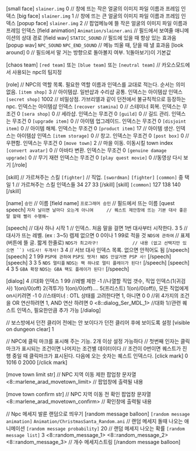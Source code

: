 ﻿[small face]  `slainer.img` 0			// 창에 뜨는 작은 얼굴의 이미지 파일 이름과 프레임 인덱스
[big face]  `slainer.img` 1			// 창에 뜨는 큰 얼굴의 이미지 파일 이름과 프레임 인덱스
[popup face]  `slainer.img` 2			// 팝업메뉴에 뜰 작은 얼굴의 이미지 파일 이름과 프레임 인덱스
[field animation]  `Animation/slainer.ani`	// 필드에서 보여줄 애니메이션의 상대 경로
[field wav]  `STATIC_SOUND`			// 필드에 있을 때 항상 있는 효과음
[popup wav]  `NPC_SOUND` `NPC_END_SOUND`	// 메뉴 띄울 때, 닫을 때 낼 효과음
[look around]  0					// 필드에서 말 거는 방향으로 돌아볼지 여부. 1(돌아보기)이 기본값

[chaos team]
`[red team]` 또는 `[blue team]` 또는 `[neutral team]` 	// 카오스모드에서 사용되는 npc의 팀지정

[role]	// NPC의 역할 목록. 필요한 역할 이름과 인덱스를 교대로 적는다. 순서는 의미 없음.
`[item shop]` 3		// 아이템샵. 일반샵과 수리샵 공통. 인덱스는 아이템샵 인덱스
`[secret shop]`	1002	// 비밀상점. 가브리엘과 같이 던전에서 불규칙적으로 등장하는 npc. 인덱스는 아이템샵 인덱스
`[recover stamina]` 0	// 스테미너 회복. 인덱스는 무조건 0
`[sera shop]` 0		// 세라샵. 인덱스는 무조건 0
`[guild]` 0		// 길드 관리. 인덱스는 무조건 0
`[upgrade item]` 0	// 아이템 업그레이드. 인덱스는 무조건 0
`[disjoint item]` 0	// 아이템 해체. 인덱스는 무조건 0
`[product item]` 17	// 아이템 생산. 인덱스는 아이템샵 인덱스
`[item storage]` 0	// 창고. 인덱스는 무조건 0
`[post box]` 0		// 우편함. 인덱스는 무조건 0
`[move town]` 2		// 마을 이동. 이동시킬 town index
`[convert avatar]` 0	// 아바타 변환. 인덱스는 무조건 0
`[genuine damage upgrade]` 0 // 무기 재련  인덱스는 무조건 0
`[play quest movie]` 0	//동영상 다시 보기
[/role]

[skill] 						// 가르쳐주는 스킬
`[fighter]`					// 직업. `[swordman]` `[fighter]` `[common]` 중 택일
1						// 가르쳐주는 스킬 인덱스들
34
27
33
[/skill]
[skill] 
`[common]`
127
138
140
[/skill]

 
[name]  `승민`					// 이름
[field name]  `프로그래머 승민`			// 필드에서 뜨는 이름
[quest speech] 
`자자 날이면 날마다 오는게 아니여		// 퀘스트 제안창에 뜨는 기본 대사
좋은 말 할때 빨리 수행해~`

[speech] 						// 대사 하나 시작
1						// 인덱스. 처음 말을 걸면 1번 대사부터 시작한다.
3 5						// 대사가 뜨는 레벨. (ex : 3~5) 렙제 없으면 0 0이나 1 99로 적을 것
`NDS에 관하여`					// 표제 (버튼에 뜰 글. 짧게 한줄로)
`NDS가 최고라구!				// 내용 (없고 선택지만 있으면 ``)
너도사!
두개사!`
3 4						// 서브 대사 인덱스 목록. 없으면 안적어도 됨
[/speech]
[speech] 
2
1 99
`PSP에 관하여`
`PSP도 멋져!
NDS 안살거면 PSP 사!`
[/speech]
[speech] 
3
3 5
`NDS 멀티플`
`NDS는 팩 하나로 멀티 플레이가 된다!`
[/speech]
[speech] 
4
3 5
`GBA 확장`
`NDS는 GBA 팩도 플레이가 된다!`
[/speech]
 

[dialog]
4                     //대화 인덱스
1 99                  //레벨 제한
-1		//나열할 직업 갯수, 직업 인덱스(1(귀검사) 1(on)/0(off) 2(격투가) 1(on)/0(off).... 5(프리스트) 1(on)/0(off)), 모든 직업에게 on시키려면 -1
0		//스태미너 : OTL 상태를 고려한다면 1, 아니면 0
0		//위 4가지의 조건을 OR 연산하려면 1, AND 연산 하려면 0
<8::dialog_Ser_MDL_1>	//대화
1//관련 퀘스트 인덱스, 필요한만큼 추가 가능
[/dialog]
 
// 보스방에서 던전 클리어 전에는 안 보이다가 던전 클리어 후에 보이도록 설정
[visible on dungeon clear] 1

// NPC에 클릭 마크를 표시해 주는 기능. 2개 이상 설정 가능하다
// 첫번째 인자는 클릭 마크가 표시되는 조건이면 나머지는 조건별 데이터이다
// 조건이 0번이면 퀘스트가 진행 중일 때 클릭마크가 표시된다. 다음에 오는 숫자는 퀘스트 인덱스다.
[click mark]
0	1016
0	2000
[/click mark]

[move town limit str]				// NPC 지역 이동 제한 팝업창 문자열
<8::marlene_arad_movetown_limit>	// 팝업창에 출력될 내용

[move town confirm str]				// NPC 지역 이동 전 확인 팝업창 문자열
<8::marlene_arad_movetown_confirm>	// 확인창에 출력될 내용

// Npc 메세지 발룬 랜덤으로 띄우기
[random message balloon]
`[random message animation]`  `Animation/ChristmasSanta_Random.ani`	// 랜덤 메세지 돌때 나오는 애니메이션
`[random message probability]`  20			// 랜덤 메세지 나오는 확률
`[random message list]`  3	<8::random_message_1>	<8::random_message_2>	<8::random_message_3>	// 개수 메세지스트링
[/random message balloon]
